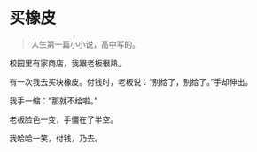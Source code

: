 # 买橡皮

> 人生第一篇小小说，高中写的。

校园里有家商店，我跟老板很熟。

有一次我去买块橡皮。付钱时，老板说：“别给了，别给了。”手却伸出。

我手一缩：“那就不给啦。”

老板脸色一变，手僵在了半空。

我哈哈一笑，付钱，乃去。


